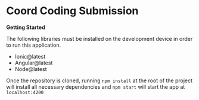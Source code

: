 # Coord Coding Submission

**Getting Started**

The following libraries must be installed on the development device in order to run this application.

- Ionic@latest
- Angular@latest
- Node@latest

Once the repository is cloned, running `npm install` at the root of the project will install all necessary dependencies and `npm start` will start the app at `localhost:4200`

